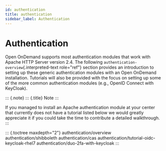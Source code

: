 ```yaml
---
id: authentication
title: authentication
sidebar_label: Authentication
---
```

Authentication
==============

Open OnDemand supports most authentication modules that work with Apache
HTTP Server version 2.4. The following
`authentication-overview`{.interpreted-text role="ref"} section provides
an introduction to setting up these generic authentication modules with
an Open OnDemand installation. Tutorials will also be provided with the
focus on setting up some of the more common authentication modules
(e.g., OpenID Connect with KeyCloak).

::: {.note}
::: {.title}
Note
:::

If you managed to install an Apache authentication module at your center
that currently does not have a tutorial listed below we would greatly
appreciate it if you could take the time to contribute a detailed
walkthrough.
:::

::: {.toctree maxdepth="2"}
authentication/overview authentication/shibboleth authentication/cas
authentication/tutorial-oidc-keycloak-rhel7
authentication/duo-2fa-with-keycloak
:::

